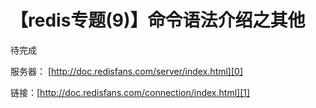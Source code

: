 # 【redis专题(9)】命令语法介绍之其他

待完成

服务器： [http://doc.redisfans.com/server/index.html][0]

链接：[http://doc.redisfans.com/connection/index.html][1]

[0]: http://doc.redisfans.com/server/index.html
[1]: http://doc.redisfans.com/connection/index.html